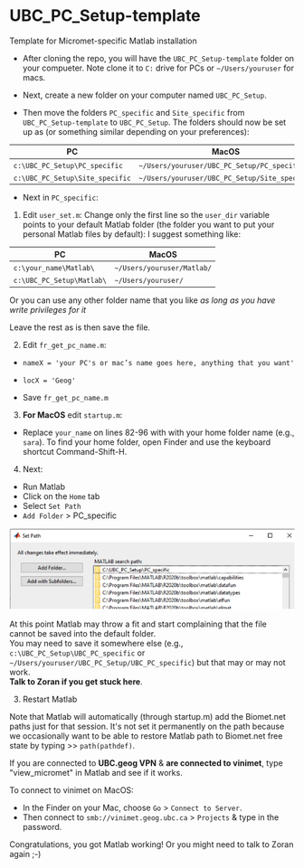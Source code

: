 # UBC_PC_Setup-template
Template for Micromet-specific Matlab installation

* After cloning the repo, you will have the `UBC_PC_Setup-template` folder on your compueter. Note clone it to `C:` drive for PCs or `~/Users/youruser` for macs. 

* Next, create a new folder on your computer named `UBC_PC_Setup`. 

* Then move the folders `PC_specific` and `Site_specific` from `UBC_PC_Setup-template` to `UBC_PC_Setup`. The folders should now be set up as (or something similar depending on your preferences):

| PC        | MacOS  |
| --------------- | ---------------- |
| `c:\UBC_PC_Setup\PC_specific` |`~/Users/youruser/UBC_PC_Setup/PC_specific` |
|  `c:\UBC_PC_Setup\Site_specific`   | `~/Users/youruser/UBC_PC_Setup/Site_specific`              |

* Next in `PC_specific`:

1) Edit `user_set.m`:
Change only the first line so the `user_dir` variable points to your default Matlab folder (the folder you want to put your personal Matlab files by default):
I suggest something like: 

| PC        | MacOS  |
| --------------- | ---------------- |
| `c:\your_name\Matlab\` | `~/Users/youruser/Matlab/` |
|  `c:\UBC_PC_Setup\Matlab\`   | `~/Users/youruser/` |

Or you can use any other folder name that you like *as long as you have write privileges for it*

Leave the rest as is then save the file.

2) Edit `fr_get_pc_name.m`:

* `nameX = 'your PC's or mac’s name goes here, anything that you want'`<br />
* `locX = 'Geog'`

* Save `fr_get_pc_name.m`<br />

3) **For MacOS** edit `startup.m`:

* Replace `your_name` on lines 82-96 with with your home folder name (e.g., `sara`). To find your home folder, open Finder and use the keyboard shortcut Command-Shift-H. 

4) Next:
* Run Matlab<br />
* Click on the `Home` tab<br />
* Select `Set Path`<br />
* `Add Folder` > PC_specific<br /> 
<img src="/images/MatlabSetUp.png" alt="Alt text" title="Optional title">

At this point Matlab may throw a fit and start complaining that the file cannot be saved into the default folder. <br />
You may need to save it somewhere else (e.g., `c:\UBC_PC_Setup\UBC_PC_specific` or `~/Users/youruser/UBC_PC_Setup/UBC_PC_specific`) but that may or may not work.<br /> 
**Talk to Zoran if you get stuck here**. 

3) Restart Matlab <br />

Note that Matlab will automatically (through startup.m) add the Biomet.net paths just for that session. It's not set it permanently on the path because we occasionally want to be able to restore Matlab path to Biomet.net free state by typing >> `path(pathdef)`.

If you are connected to **UBC.geog VPN** & **are connected to vinimet**, type "view_micromet" in Matlab and see if it works.

To connect to vinimet on MacOS:
* In the Finder on your Mac, choose `Go` > `Connect to Server`.
* Then connect to `smb://vinimet.geog.ubc.ca` > `Projects` & type in the password. 

Congratulations, you got Matlab working! Or you might need to talk to Zoran again ;-)




